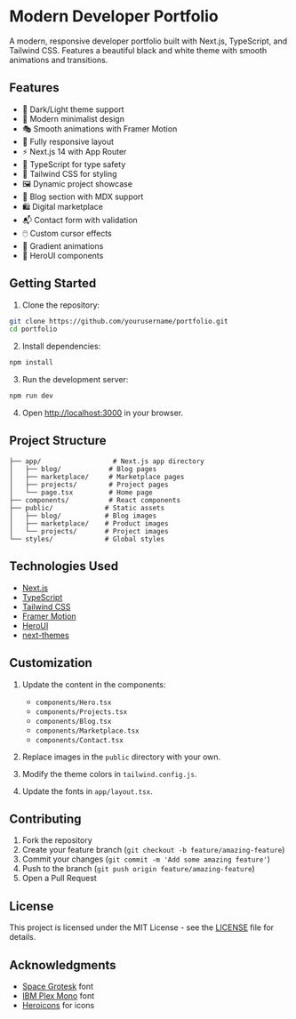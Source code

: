 # Modern Developer Portfolio

A modern, responsive developer portfolio built with Next.js, TypeScript, and Tailwind CSS. Features a beautiful black and white theme with smooth animations and transitions.

## Features

- 🌙 Dark/Light theme support
- 🎨 Modern minimalist design
- 🎭 Smooth animations with Framer Motion
- 📱 Fully responsive layout
- ⚡ Next.js 14 with App Router
- 🎯 TypeScript for type safety
- 🎨 Tailwind CSS for styling
- 🖼️ Dynamic project showcase
- 📝 Blog section with MDX support
- 🛍️ Digital marketplace
- 📬 Contact form with validation
- 🖱️ Custom cursor effects
- 🌈 Gradient animations
- 🎨 HeroUI components

## Getting Started

1. Clone the repository:
```bash
git clone https://github.com/yourusername/portfolio.git
cd portfolio
```

2. Install dependencies:
```bash
npm install
```

3. Run the development server:
```bash
npm run dev
```

4. Open [http://localhost:3000](http://localhost:3000) in your browser.

## Project Structure

```
├── app/                  # Next.js app directory
│   ├── blog/            # Blog pages
│   ├── marketplace/     # Marketplace pages
│   ├── projects/        # Project pages
│   └── page.tsx         # Home page
├── components/          # React components
├── public/             # Static assets
│   ├── blog/           # Blog images
│   ├── marketplace/    # Product images
│   └── projects/       # Project images
└── styles/             # Global styles
```

## Technologies Used

- [Next.js](https://nextjs.org/)
- [TypeScript](https://www.typescriptlang.org/)
- [Tailwind CSS](https://tailwindcss.com/)
- [Framer Motion](https://www.framer.com/motion/)
- [HeroUI](https://heroui.com/)
- [next-themes](https://github.com/pacocoursey/next-themes)

## Customization

1. Update the content in the components:
   - `components/Hero.tsx`
   - `components/Projects.tsx`
   - `components/Blog.tsx`
   - `components/Marketplace.tsx`
   - `components/Contact.tsx`

2. Replace images in the `public` directory with your own.

3. Modify the theme colors in `tailwind.config.js`.

4. Update the fonts in `app/layout.tsx`.

## Contributing

1. Fork the repository
2. Create your feature branch (`git checkout -b feature/amazing-feature`)
3. Commit your changes (`git commit -m 'Add some amazing feature'`)
4. Push to the branch (`git push origin feature/amazing-feature`)
5. Open a Pull Request

## License

This project is licensed under the MIT License - see the [LICENSE](LICENSE) file for details.

## Acknowledgments

- [Space Grotesk](https://fonts.google.com/specimen/Space+Grotesk) font
- [IBM Plex Mono](https://fonts.google.com/specimen/IBM+Plex+Mono) font
- [Heroicons](https://heroicons.com/) for icons

